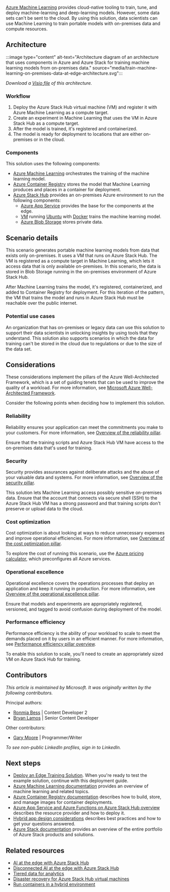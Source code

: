 [Azure Machine Learning](/azure/machine-learning/) provides cloud-native tooling to train, tune, and deploy machine-learning and deep-learning models. However, some data sets can't be sent to the cloud. By using this solution, data scientists can use Machine Learning to train portable models with on-premises data and compute resources.

## Architecture

:::image type="content" alt-text="Architecture diagram of an architecture that uses components in Azure and Azure Stack for training machine learning models from on-premises data." source="media/train-machine-learning-on-premises-data-at-edge-architecture.svg":::

*Download a [Visio file](https://arch-center.azureedge.net/train-machine-learning-models-on-premises-data-at-edge.vsdx) of this architecture.*

### Workflow

1. Deploy the Azure Stack Hub virtual machine (VM) and register it with Azure Machine Learning as a compute target.
2. Create an experiment in Machine Learning that uses the VM in Azure Stack Hub as a compute target.
3. After the model is trained, it's registered and containerized.
4. The model is ready for deployment to locations that are either on-premises or in the cloud.

### Components

This solution uses the following components:

- [Azure Machine Learning](https://azure.microsoft.com/products/machine-learning) orchestrates the training of the machine learning model.
- [Azure Container Registry](https://azure.microsoft.com/products/container-registry) stores the model that Machine Learning produces and places in a container for deployment.
- [Azure Stack Hub](https://azure.microsoft.com/products/azure-stack/hub) provides an on-premises Azure environment to run the following components:
  - [Azure App Service](/azure-stack/operator/azure-stack-app-service-overview) provides the base for the components at the edge.
  - [VM](/azure/virtual-machines/) running [Ubuntu](https://azure.microsoft.com/ubuntu) with [Docker](https://azure.microsoft.com/products/kubernetes-service/docker) trains the machine learning model.
  - [Azure Blob Storage](https://azure.microsoft.com/products/storage/blobs) stores private data.


## Scenario details

This scenario generates portable machine learning models from data that exists only on-premises. It uses a VM that runs on Azure Stack Hub. The VM is registered as a compute target in Machine Learning, which lets it access data that is only available on-premises. In this scenario, the data is stored in Blob Storage running in the on-premises environment of Azure Stack Hub.

After Machine Learning trains the model, it's registered, containerized, and added to Container Registry for deployment. For this iteration of the pattern, the VM that trains the model and runs in Azure Stack Hub must be reachable over the public internet.

### Potential use cases

An organization that has on-premises or legacy data can use this solution to support their data scientists in unlocking insights by using tools that they understand. This solution also supports scenarios in which the data for training can't be stored in the cloud due to regulations or due to the size of the data set.

## Considerations

These considerations implement the pillars of the Azure Well-Architected Framework, which is a set of guiding tenets that can be used to improve the quality of a workload. For more information, see [Microsoft Azure Well-Architected Framework](/azure/architecture/framework).

Consider the following points when deciding how to implement this solution.

### Reliability

Reliability ensures your application can meet the commitments you make to your customers. For more information, see [Overview of the reliability pillar](/azure/architecture/framework/resiliency/overview).

Ensure that the training scripts and Azure Stack Hub VM have access to the on-premises data that's used for training.

### Security

Security provides assurances against deliberate attacks and the abuse of your valuable data and systems. For more information, see [Overview of the security pillar](/azure/architecture/framework/security/overview).

This solution lets Machine Learning access possibly sensitive on-premises data. Ensure that the account that connects via secure shell (SSH) to the Azure Stack Hub VM has a strong password and that training scripts don't preserve or upload data to the cloud.

### Cost optimization

Cost optimization is about looking at ways to reduce unnecessary expenses and improve operational efficiencies. For more information, see [Overview of the cost optimization pillar](/azure/architecture/framework/cost/overview).

To explore the cost of running this scenario, use the [Azure pricing calculator](https://azure.microsoft.com/pricing/calculator), which preconfigures all Azure services.

### Operational excellence

Operational excellence covers the operations processes that deploy an application and keep it running in production. For more information, see [Overview of the operational excellence pillar](/azure/architecture/framework/devops/overview).

Ensure that models and experiments are appropriately registered, versioned, and tagged to avoid confusion during deployment of the model.

### Performance efficiency

Performance efficiency is the ability of your workload to scale to meet the demands placed on it by users in an efficient manner. For more information, see [Performance efficiency pillar overview](/azure/architecture/framework/scalability/overview).

To enable this solution to scale, you'll need to create an appropriately sized VM on Azure Stack Hub for training.

## Contributors

*This article is maintained by Microsoft. It was originally written by the following contributors.* 

Principal authors:

 - [Ronmia Bess](https://www.linkedin.com/in/ronmia-bess-8715625) | Content Developer 2
 - [Bryan Lamos](https://www.linkedin.com/in/bryanlamos) | Senior Content Developer

Other contributors:

 - [Gary Moore](https://www.linkedin.com/in/gwmoore) | Programmer/Writer

*To see non-public LinkedIn profiles, sign in to LinkedIn.*


## Next steps

- [Deploy an Edge Training Solution](https://github.com/Azure-Samples/azure-intelligent-edge-patterns/tree/master/edge-training). When you're ready to test the example solution, continue with this deployment guide.
- [Azure Machine Learning documentation](/azure/machine-learning) provides an overview of machine learning and related topics.
- [Azure Container Registry documentation](/azure/container-registry/) describes how to build, store, and manage images for container deployments.
- [Azure App Service and Azure Functions on Azure Stack Hub overview](/azure-stack/operator/azure-stack-app-service-overview) describes the resource provider and how to deploy it.
- [Hybrid app design considerations](/hybrid/app-solutions/overview-app-design-considerations) describes best practices and how to get your questions answered.
- [Azure Stack documentation](/azure-stack) provides an overview of the entire portfolio of Azure Stack products and solutions.


## Related resources

- [AI at the edge with Azure Stack Hub](../../solution-ideas/articles/ai-at-the-edge.yml)
- [Disconnected AI at the edge with Azure Stack Hub](../../solution-ideas/articles/ai-at-the-edge-disconnected.yml)
- [Tiered data for analytics](../../example-scenario/hybrid/hybrid-tiered-data-analytics.yml)
- [Disaster recovery for Azure Stack Hub virtual machines](../../hybrid/azure-stack-vm-disaster-recovery.yml)
- [Run containers in a hybrid environment](../../hybrid/hybrid-containers.yml)

